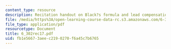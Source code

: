 ```yaml
---
content_type: resource
description: Recitation handout on Black?s formula and lead compensation.
file: /media/https%3A/open-learning-course-data-rc.s3.amazonaws.com/6-302-feedback-systems-spring-2007/fb1e56673aeec2190270f6a45c7b6765_6_302rec17.pdf
file_type: application/pdf
resourcetype: Document
title: 6_302rec17.pdf
uid: fb1e5667-3aee-c219-0270-f6a45c7b6765
---
```

